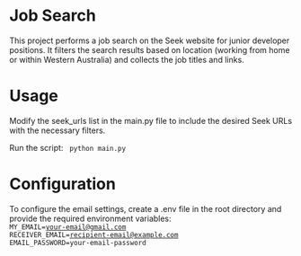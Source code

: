 # Job Search

This project performs a job search on the Seek website for junior developer positions. It filters the search results based on location (working from home or within Western Australia) and collects the job titles and links.

# Usage

Modify the seek_urls list in the main.py file to include the desired Seek URLs with the necessary filters.

Run the script:
<code> python main.py </code>

# Configuration

To configure the email settings, create a .env file in the root directory and provide the required environment variables:
<code>
MY_EMAIL=your-email@gmail.com
RECEIVER_EMAIL=recipient-email@example.com
EMAIL_PASSWORD=your-email-password
</code>


